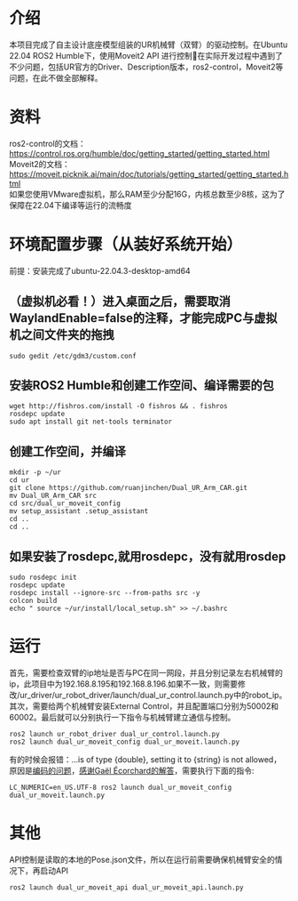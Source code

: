 # 介绍
本项目完成了自主设计底座模型组装的UR机械臂（双臂）的驱动控制。在Ubuntu 22.04 ROS2 Humble下，使用Moveit2 API 进行控制🥰在实际开发过程中遇到了不少问题，包括UR官方的Driver、Description版本，ros2-control，Moveit2等问题，在此不做全部解释。
# 资料
ros2-control的文档：https://control.ros.org/humble/doc/getting_started/getting_started.html  
Moveit2的文档：https://moveit.picknik.ai/main/doc/tutorials/getting_started/getting_started.html  
如果您使用VMware虚拟机，那么RAM至少分配16G，内核总数至少8核，这为了保障在22.04下编译等运行的流畅度  
# 环境配置步骤（从装好系统开始）
前提：安装完成了ubuntu-22.04.3-desktop-amd64  
  ## （虚拟机必看！）进入桌面之后，需要取消WaylandEnable=false的注释，才能完成PC与虚拟机之间文件夹的拖拽  
```
sudo gedit /etc/gdm3/custom.conf
```
  ## 安装ROS2 Humble和创建工作空间、编译需要的包
```
wget http://fishros.com/install -O fishros && . fishros
rosdepc update
sudo apt install git net-tools terminator
```
  ## 创建工作空间，并编译
```
mkdir -p ~/ur
cd ur
git clone https://github.com/ruanjinchen/Dual_UR_Arm_CAR.git
mv Dual_UR_Arm_CAR src
cd src/dual_ur_moveit_config
mv setup_assistant .setup_assistant
cd ..
cd ..
```
  ## 如果安装了rosdepc,就用rosdepc，没有就用rosdep
```
sudo rosdepc init
rosdepc update
rosdepc install --ignore-src --from-paths src -y
colcon build
echo " source ~/ur/install/local_setup.sh" >> ~/.bashrc
```
# 运行
首先，需要检查双臂的ip地址是否与PC在同一网段，并且分别记录左右机械臂的ip，此项目中为192.168.8.195和192.168.8.196.如果不一致，则需要修改/ur_driver/ur_robot_driver/launch/dual_ur_control.launch.py中的robot_ip。其次，需要给两个机械臂安装External Control，并且配置端口分别为50002和60002。最后就可以分别执行一下指令与机械臂建立通信与控制。
``` 
ros2 launch ur_robot_driver dual_ur_control.launch.py 
ros2 launch dual_ur_moveit_config dual_ur_moveit.launch.py 
```
有的时候会报错：...is of type {double}, setting it to {string} is not allowed，原因是[编码的问题](https://github.com/ros-planning/moveit2/issues/1049)，[感谢Gaël Écorchard的解答](https://github.com/ros-planning/moveit2/issues/1049#issuecomment-1047029751)，需要执行下面的指令:
```
LC_NUMERIC=en_US.UTF-8 ros2 launch dual_ur_moveit_config dual_ur_moveit.launch.py 
```
# 其他
API控制是读取的本地的Pose.json文件，所以在运行前需要确保机械臂安全的情况下，再启动API
```
ros2 launch dual_ur_moveit_api dual_ur_moveit_api.launch.py
``` 
